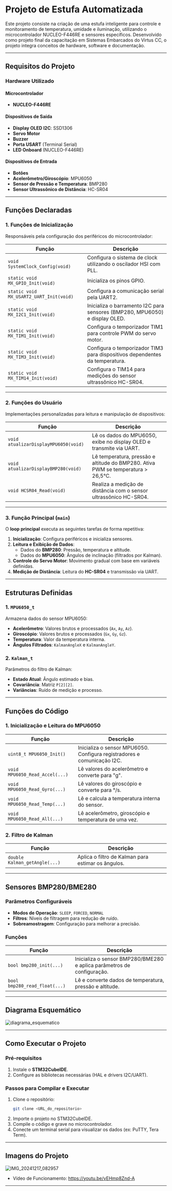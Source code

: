 # Projeto de Estufa Automatizada

Este projeto consiste na criação de uma estufa inteligente para controle e monitoramento de temperatura, umidade e iluminação, utilizando o microcontrolador NUCLEO-F446RE e sensores específicos. Desenvolvido como projeto final da capacitação em Sistemas Embarcados do Virtus CC, o projeto integra conceitos de hardware, software e documentação.

---

## **Requisitos do Projeto**

### **Hardware Utilizado**

#### **Microcontrolador**
- **NUCLEO-F446RE**

#### **Dispositivos de Saída**
- **Display OLED I2C**: SSD1306
- **Servo Motor**
- **Buzzer**
- **Porta USART** (Terminal Serial)
- **LED Onboard** (NUCLEO-F446RE)

#### **Dispositivos de Entrada**
- **Botões**
- **Acelerômetro/Giroscópio**: MPU6050
- **Sensor de Pressão e Temperatura**: BMP280
- **Sensor Ultrassônico de Distância**: HC-SR04

---

## **Funções Declaradas**

### **1. Funções de Inicialização**
Responsáveis pela configuração dos periféricos do microcontrolador:

| **Função**                        | **Descrição**                                                                 |
|-----------------------------------|------------------------------------------------------------------------------|
| `void SystemClock_Config(void)`   | Configura o sistema de clock utilizando o oscilador HSI com PLL.             |
| `static void MX_GPIO_Init(void)`  | Inicializa os pinos GPIO.                                                    |
| `static void MX_USART2_UART_Init(void)` | Configura a comunicação serial pela UART2.                                    |
| `static void MX_I2C1_Init(void)`  | Inicializa o barramento I2C para sensores (BMP280, MPU6050) e display OLED.  |
| `static void MX_TIM1_Init(void)`  | Configura o temporizador TIM1 para controle PWM do servo motor.              |
| `static void MX_TIM3_Init(void)`  | Configura o temporizador TIM3 para dispositivos dependentes da temperatura.  |
| `static void MX_TIM14_Init(void)` | Configura o TIM14 para medições do sensor ultrassônico HC-SR04.              |

---

### **2. Funções do Usuário**
Implementações personalizadas para leitura e manipulação de dispositivos:

| **Função**                        | **Descrição**                                                                 |
|-----------------------------------|------------------------------------------------------------------------------|
| `void atualizarDisplayMPU6050(void)` | Lê os dados do MPU6050, exibe no display OLED e transmite via UART.          |
| `void atualizarDisplayBMP280(void)` | Lê temperatura, pressão e altitude do BMP280. Ativa PWM se temperatura > 26,5°C. |
| `void HCSR04_Read(void)`          | Realiza a medição de distância com o sensor ultrassônico HC-SR04.            |

---

### **3. Função Principal (`main`)**

O **loop principal** executa as seguintes tarefas de forma repetitiva:
1. **Inicialização**: Configura periféricos e inicializa sensores.
2. **Leitura e Exibição de Dados**:
   - Dados do **BMP280**: Pressão, temperatura e altitude.
   - Dados do **MPU6050**: Ângulos de inclinação (filtrados por Kalman).
3. **Controle do Servo Motor**: Movimento gradual com base em variáveis definidas.
4. **Medição de Distância**: Leitura do **HC-SR04** e transmissão via UART.

---

## **Estruturas Definidas**

### **1. `MPU6050_t`**
Armazena dados do sensor MPU6050:

- **Acelerômetro**: Valores brutos e processados (`Ax`, `Ay`, `Az`).
- **Giroscópio**: Valores brutos e processados (`Gx`, `Gy`, `Gz`).
- **Temperatura**: Valor da temperatura interna.
- **Ângulos Filtrados**: `KalmanAngleX` e `KalmanAngleY`.

### **2. `Kalman_t`**
Parâmetros do filtro de Kalman:
- **Estado Atual**: Ângulo estimado e bias.
- **Covariância**: Matriz `P[2][2]`.
- **Variâncias**: Ruído de medição e processo.

---

## **Funções do Código**

### **1. Inicialização e Leitura do MPU6050**
| **Função**                        | **Descrição**                                                                 |
|-----------------------------------|------------------------------------------------------------------------------|
| `uint8_t MPU6050_Init()`          | Inicializa o sensor MPU6050. Configura registradores e comunicação I2C.       |
| `void MPU6050_Read_Accel(...)`    | Lê valores do acelerômetro e converte para "g".                              |
| `void MPU6050_Read_Gyro(...)`     | Lê valores do giroscópio e converte para °/s.                                |
| `void MPU6050_Read_Temp(...)`     | Lê e calcula a temperatura interna do sensor.                                |
| `void MPU6050_Read_All(...)`      | Lê acelerômetro, giroscópio e temperatura de uma vez.                        |

### **2. Filtro de Kalman**
| **Função**                        | **Descrição**                                                                 |
|-----------------------------------|------------------------------------------------------------------------------|
| `double Kalman_getAngle(...)`     | Aplica o filtro de Kalman para estimar os ângulos.                           |

---

## **Sensores BMP280/BME280**

### **Parâmetros Configuráveis**
- **Modos de Operação**: `SLEEP`, `FORCED`, `NORMAL`
- **Filtros**: Níveis de filtragem para redução de ruído.
- **Sobreamostragem**: Configuração para melhorar a precisão.

### **Funções**
| **Função**                        | **Descrição**                                                                 |
|-----------------------------------|------------------------------------------------------------------------------|
| `bool bmp280_init(...)`           | Inicializa o sensor BMP280/BME280 e aplica parâmetros de configuração.        |
| `bool bmp280_read_float(...)`     | Lê e converte dados de temperatura, pressão e altitude.                      |

---

## **Diagrama Esquemático**
![diagrama_esquematico](https://github.com/user-attachments/assets/29d127f1-1e30-4e54-80af-1e94dd73e646)

---

## **Como Executar o Projeto**

### **Pré-requisitos**
1. Instale o **STM32CubeIDE**.
2. Configure as bibliotecas necessárias (HAL e drivers I2C/UART).

### **Passos para Compilar e Executar**
1. Clone o repositório:
   ```bash
   git clone <URL_do_repositorio>
   ```
2. Importe o projeto no STM32CubeIDE.
3. Compile o código e grave no microcontrolador.
4. Conecte um terminal serial para visualizar os dados (ex: PuTTY, Tera Term).

---

## **Imagens do Projeto**

![IMG_20241217_082957](https://github.com/user-attachments/assets/d1322794-862f-4f8c-b263-298109e1c066)

- Vídeo de Funcionamento: https://youtu.be/vEHmp8Znd-A

---
